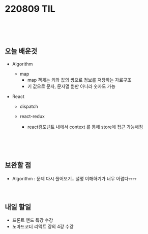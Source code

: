 # 220809 TIL

<br /><br /><br />

## 오늘 배운것

- Algorithm

  - map
    - map 객체는 키와 값의 쌍으로 정보를 저장하는 자료구조
    - 키 값으로 문자, 문자열 뿐만 아니라 숫자도 가능

- React

  - dispatch
  - react-redux

    - react컴포넌트 내에서 context 를 통해 store에 접근 가능해짐

      <br /><br /><br />

## 보완할 점

- Algorithm : 문제 다시 풀어보기.. 설명 이해하기가 너무 어렵다ㅠㅠ
  <br /><br /><br />

## 내일 할일

- 프론트 엔드 특강 수강
- 노마드코더 리액트 강의 4강 수강
